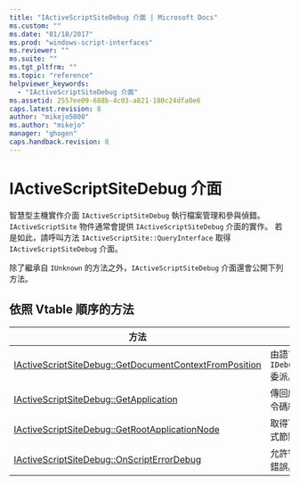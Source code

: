 ```yaml
---
title: "IActiveScriptSiteDebug 介面 | Microsoft Docs"
ms.custom: ""
ms.date: "01/18/2017"
ms.prod: "windows-script-interfaces"
ms.reviewer: ""
ms.suite: ""
ms.tgt_pltfrm: ""
ms.topic: "reference"
helpviewer_keywords: 
  - "IActiveScriptSiteDebug 介面"
ms.assetid: 2557ee09-688b-4c03-a821-180c24dfa0e6
caps.latest.revision: 8
author: "mikejo5000"
ms.author: "mikejo"
manager: "ghogen"
caps.handback.revision: 8
---
```

# IActiveScriptSiteDebug 介面
智慧型主機實作介面 `IActiveScriptSiteDebug` 執行檔案管理和參與偵錯。  `IActiveScriptSite` 物件通常會提供 `IActiveScriptSiteDebug` 介面的實作。  若是如此，請呼叫方法 `IActiveScriptSite::QueryInterface` 取得 `IActiveScriptSiteDebug` 介面。  
  
 除了繼承自 `IUnknown` 的方法之外，`IActiveScriptSiteDebug` 介面還會公開下列方法。  
  
## 依照 Vtable 順序的方法  
  
|方法|描述|  
|--------|--------|  
|[IActiveScriptSiteDebug::GetDocumentContextFromPosition](../../winscript/reference/iactivescriptsitedebug-getdocumentcontextfromposition.md)|由語言引擎 `IDebugCodeContext::GetSourceContext`委派。|  
|[IActiveScriptSiteDebug::GetApplication](../../winscript/reference/iactivescriptsitedebug-getapplication.md)|傳回應用程式進行偵錯的物件與這個指令碼網站。|  
|[IActiveScriptSiteDebug::GetRootApplicationNode](../../winscript/reference/iactivescriptsitedebug-getrootapplicationnode.md)|取得下一個指令碼檔應該加入的應用程式節點。|  
|[IActiveScriptSiteDebug::OnScriptErrorDebug](../../winscript/reference/iactivescriptsitedebug-onscripterrordebug.md)|允許智慧型主機決定如何處理執行階段錯誤。|